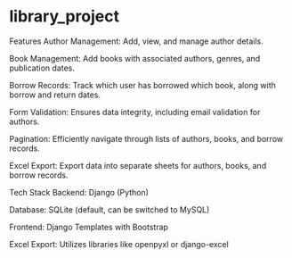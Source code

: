 # library_project
 Features
Author Management: Add, view, and manage author details.

Book Management: Add books with associated authors, genres, and publication dates.

Borrow Records: Track which user has borrowed which book, along with borrow and return dates.

Form Validation: Ensures data integrity, including email validation for authors.

Pagination: Efficiently navigate through lists of authors, books, and borrow records.

Excel Export: Export data into separate sheets for authors, books, and borrow records. 

Tech Stack
Backend: Django (Python)

Database: SQLite (default, can be switched to MySQL)

Frontend: Django Templates with Bootstrap

Excel Export: Utilizes libraries like openpyxl or django-excel

